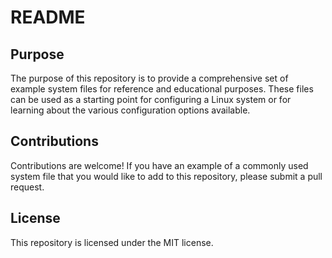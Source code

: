 # README

## Purpose
The purpose of this repository is to provide a comprehensive set of example system files for reference and educational purposes. These files can be used as a starting point for configuring a Linux system or for learning about the various configuration options available.

## Contributions
Contributions are welcome! If you have an example of a commonly used system file that you would like to add to this repository, please submit a pull request.

## License
This repository is licensed under the MIT license.
